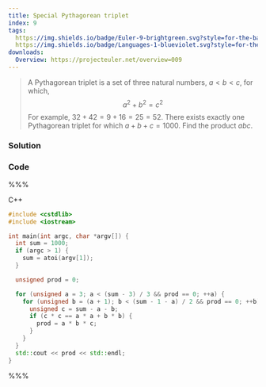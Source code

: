 ```yaml
---
title: Special Pythagorean triplet
index: 9
tags:
  https://img.shields.io/badge/Euler-9-brightgreen.svg?style=for-the-badge: https://projecteuler.net/problem=9
  https://img.shields.io/badge/Languages-1-blueviolet.svg?style=for-the-badge:
downloads:
  Overview: https://projecteuler.net/overview=009
---
```


> A Pythagorean triplet is a set of three natural numbers, $a < b < c$, for
> which,
> $$
> a^2 + b^2 = c^2
> $$
> For example, $32 + 42 = 9 + 16 = 25 = 52$. There exists exactly one
> Pythagorean triplet for which $a + b + c = 1000$. Find the product $abc$.

### Solution


### Code

%%%

C++
```cpp
#include <cstdlib>
#include <iostream>

int main(int argc, char *argv[]) {
  int sum = 1000;
  if (argc > 1) {
    sum = atoi(argv[1]);
  }

  unsigned prod = 0;

  for (unsigned a = 3; a < (sum - 3) / 3 && prod == 0; ++a) {
    for (unsigned b = (a + 1); b < (sum - 1 - a) / 2 && prod == 0; ++b) {
      unsigned c = sum - a - b;
      if (c * c == a * a + b * b) {
        prod = a * b * c;
      }
    }
  }
  std::cout << prod << std::endl;
}
```

%%%
